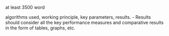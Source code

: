 at least 3500 word

algorithms used, 
working principle, 
key parameters, 
results. - Results should consider all the key performance measures and comparative results in the form of tables, graphs, etc.
